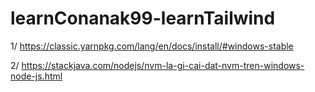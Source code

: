 # learnConanak99-learnTailwind

1/ https://classic.yarnpkg.com/lang/en/docs/install/#windows-stable

2/ https://stackjava.com/nodejs/nvm-la-gi-cai-dat-nvm-tren-windows-node-js.html
